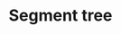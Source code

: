 ---
layout: posts_by_category
categories: segment-tree
title: Segment tree
permalink: /category/segment-tree
---